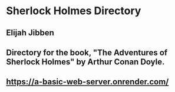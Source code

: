 # Sherlock Holmes Directory
## Elijah Jibben
## Directory for the book, "The Adventures of Sherlock Holmes" by Arthur Conan Doyle.
## https://a-basic-web-server.onrender.com/
